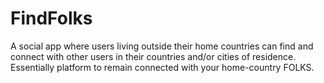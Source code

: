 # FindFolks

A social app where users living outside their home countries can find and connect with other users in their countries and/or cities of residence. Essentially platform to remain connected with your home-country FOLKS.
